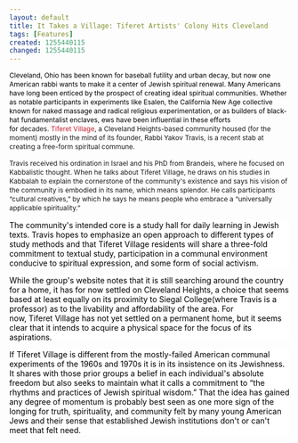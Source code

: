 ```yaml
---
layout: default
title: It Takes a Village: Tiferet Artists' Colony Hits Cleveland
tags: [Features]
created: 1255440115
changed: 1255440115
---
```

<p><span class="Apple-style-span" style="font-size: 12px; line-height: 16px; "><st1:place w:st="on"><st1:city w:st="on"><span style="color: black; ">Cleveland</span></st1:city><span style="color: black; ">,&nbsp;<st1:state w:st="on">Ohio</st1:state></span></st1:place><span style="color: black; ">&nbsp;has been known for baseball futility and urban decay, but now one American rabbi wants to make it a center of Jewish spiritual renewal. Many Americans have long been enticed by the prospect of creating ideal spiritual communities. Whether as notable participants in experiments like Esalen, the California New Age collective known for naked massage and radical religious experimentation, or as builders of black-hat fundamentalist enclaves,&nbsp;ews have been influential in these efforts for&nbsp;</span></span><span class="Apple-style-span" style="font-size: 12px; line-height: 16px; ">decades.&nbsp;<st1:place w:st="on"><st1:placename w:st="on"><a href="http://www.tiferetvillage.org/" style="color: rgb(190, 30, 45); text-decoration: none; ">Tiferet Village</a>, a Cleveland Heights-based community housed (for the moment) mostly in the mind of its founder, Rabbi Yakov Travis, is a recent stab at creating a free-form spiritual commune.</st1:placename></st1:place></span></p>
<p><span class="Apple-style-span" style="font-size: 12px; line-height: 16px; "><st1:place w:st="on"><st1:placename w:st="on">Travis received his ordination in&nbsp;<st1:country-region w:st="on"><st1:place w:st="on">Israel</st1:place></st1:country-region>&nbsp;and his PhD from Brandeis, where he focused on Kabbalistic thought. When he talks about&nbsp;<st1:place w:st="on"><st1:placename w:st="on">Tiferet</st1:placename>&nbsp;<st1:placetype w:st="on">Village</st1:placetype></st1:place>, he draws on his studies in Kabbalah to explain the cornerstone of the community's existence and says his vision of the community is embodied in its name, which means splendor. He calls participants &ldquo;cultural creatives,&rdquo; by which he says he means people who embrace a &ldquo;universally applicable spirituality.&rdquo;</st1:placename></st1:place></span></p>
<p><span class="Apple-style-span" style="font-size: 12px; line-height: 16px; ">
<p style="margin-top: 0px; margin-right: 0px; margin-bottom: 1em; margin-left: 0px; background-image: none; background-repeat: repeat; background-attachment: scroll; -webkit-background-clip: initial; -webkit-background-origin: initial; background-color: white; background-position: 0% 50%; "><span style="color: black; ">The community's intended core is a study hall for daily learning in Jewish texts. Travis hopes to emphasize an open approach to different types of study methods and that&nbsp;<st1:place w:st="on"><st1:placename w:st="on">Tiferet</st1:placename>&nbsp;<st1:placetype w:st="on">Village</st1:placetype></st1:place>&nbsp;residents will share a three-fold commitment to textual study, participation in a communal environment conducive to spiritual expression, and some form of social activism.<o:p></o:p></span></p>
<p style="margin-top: 0px; margin-right: 0px; margin-bottom: 1em; margin-left: 0px; background-image: none; background-repeat: repeat; background-attachment: scroll; -webkit-background-clip: initial; -webkit-background-origin: initial; background-color: white; background-position: 0% 50%; "><span style="color: black; ">While the group's website notes that it is still searching around the country for a home, it has for now settled on&nbsp;<st1:city w:st="on">Cleveland Heights</st1:city>, a choice that seems based at least equally on its proximity to&nbsp;<st1:place w:st="on"><st1:placename w:st="on">Siegal</st1:placename>&nbsp;<st1:placetype w:st="on">College</st1:placetype></st1:place>(where Travis is a professor) as to the livability and affordability of the area. For now,&nbsp;<st1:place w:st="on"><st1:placename w:st="on">Tiferet</st1:placename>&nbsp;<st1:placetype w:st="on">Village</st1:placetype></st1:place>&nbsp;has not yet settled on a permanent home, but it seems clear that it intends to acquire a physical space for the focus of its aspirations.<o:p></o:p></span></p>
<p style="margin-top: 0px; margin-right: 0px; margin-bottom: 1em; margin-left: 0px; background-image: none; background-repeat: repeat; background-attachment: scroll; -webkit-background-clip: initial; -webkit-background-origin: initial; background-color: white; background-position: 0% 50%; "><span style="color: black; ">If&nbsp;<st1:place w:st="on"><st1:placename w:st="on">Tiferet</st1:placename>&nbsp;<st1:placetype w:st="on">Village</st1:placetype></st1:place>&nbsp;is different from the mostly-failed American communal experiments of the 1960s and 1970s it is in its insistence on its Jewishness. It shares with those prior groups a belief in each individual's absolute freedom but also seeks to maintain what it calls a commitment to &ldquo;the rhythms and practices of Jewish spiritual wisdom.&rdquo; That the idea has gained any degree of momentum is probably best seen as one more sign of the longing for truth, spirituality, and community felt by many young American Jews and their sense that established Jewish institutions don't or can't meet that felt need.<o:p></o:p></span></p>
</span></p>
<p><font class="Apple-style-span" size="3"><span class="Apple-style-span" style="font-size: 12px; line-height: 16px;"><br />
</span></font></p>